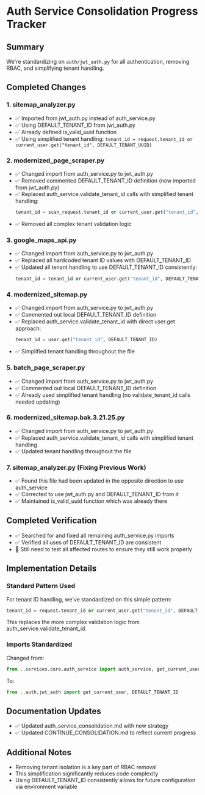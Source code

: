 # Auth Service Consolidation Progress Tracker

## Summary
We're standardizing on `auth/jwt_auth.py` for all authentication, removing RBAC, and simplifying tenant handling.

## Completed Changes

### 1. sitemap_analyzer.py
- ✅ Imported from jwt_auth.py instead of auth_service.py
- ✅ Using DEFAULT_TENANT_ID from jwt_auth.py
- ✅ Already defined is_valid_uuid function
- ✅ Using simplified tenant handling: `tenant_id = request.tenant_id or current_user.get("tenant_id", DEFAULT_TENANT_UUID)`

### 2. modernized_page_scraper.py
- ✅ Changed import from auth_service.py to jwt_auth.py
- ✅ Removed commented DEFAULT_TENANT_ID definition (now imported from jwt_auth.py)
- ✅ Replaced auth_service.validate_tenant_id calls with simplified tenant handling:
  ```python
  tenant_id = scan_request.tenant_id or current_user.get("tenant_id", DEFAULT_TENANT_ID)
  ```
- ✅ Removed all complex tenant validation logic

### 3. google_maps_api.py
- ✅ Changed import from auth_service.py to jwt_auth.py
- ✅ Replaced all hardcoded tenant ID values with DEFAULT_TENANT_ID
- ✅ Updated all tenant handling to use DEFAULT_TENANT_ID consistently:
  ```python
  tenant_id = tenant_id or current_user.get("tenant_id", DEFAULT_TENANT_ID)
  ```

### 4. modernized_sitemap.py
- ✅ Changed import from auth_service.py to jwt_auth.py 
- ✅ Commented out local DEFAULT_TENANT_ID definition
- ✅ Replaced auth_service.validate_tenant_id with direct user.get approach:
  ```python
  tenant_id = user.get("tenant_id", DEFAULT_TENANT_ID)
  ```
- ✅ Simplified tenant handling throughout the file

### 5. batch_page_scraper.py
- ✅ Changed import from auth_service.py to jwt_auth.py
- ✅ Commented out local DEFAULT_TENANT_ID definition
- ✅ Already used simplified tenant handling (no validate_tenant_id calls needed updating)

### 6. modernized_sitemap.bak.3.21.25.py
- ✅ Changed import from auth_service.py to jwt_auth.py
- ✅ Replaced auth_service.validate_tenant_id calls with simplified tenant handling
- ✅ Updated tenant handling throughout the file

### 7. sitemap_analyzer.py (Fixing Previous Work)
- ✅ Found this file had been updated in the opposite direction to use auth_service
- ✅ Corrected to use jwt_auth.py and DEFAULT_TENANT_ID from it
- ✅ Maintained is_valid_uuid function which was already there

## Completed Verification
- ✅ Searched for and fixed all remaining auth_service.py imports
- ✅ Verified all uses of DEFAULT_TENANT_ID are consistent
- 🔄 Still need to test all affected routes to ensure they still work properly

## Implementation Details

### Standard Pattern Used
For tenant ID handling, we've standardized on this simple pattern:
```python
tenant_id = request.tenant_id or current_user.get("tenant_id", DEFAULT_TENANT_ID)
```

This replaces the more complex validation logic from auth_service.validate_tenant_id.

### Imports Standardized
Changed from:
```python
from ..services.core.auth_service import auth_service, get_current_user
```

To:
```python
from ..auth.jwt_auth import get_current_user, DEFAULT_TENANT_ID
```

## Documentation Updates
- ✅ Updated auth_service_consolidation.md with new strategy
- ✅ Updated CONTINUE_CONSOLIDATION.md to reflect current progress

## Additional Notes
- Removing tenant isolation is a key part of RBAC removal
- This simplification significantly reduces code complexity
- Using DEFAULT_TENANT_ID consistently allows for future configuration via environment variable